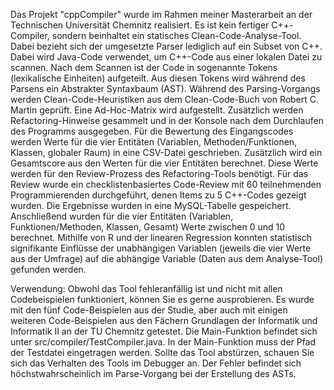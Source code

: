 Das Projekt "cppCompiler" wurde im Rahmen meiner Masterarbeit an der Technischen Universität Chemnitz realisiert.
Es ist kein fertiger C++-Compiler, sondern beinhaltet ein statisches Clean-Code-Analyse-Tool.
Dabei bezieht sich der umgesetzte Parser lediglich auf ein Subset von C++.
Dabei wird Java-Code verwendet, um C++-Code aus einer lokalen Datei zu scannen. Nach dem Scannen ist der Code in sogenannte Tokens (lexikalische Einheiten) aufgeteilt.
Aus diesen Tokens wird während des Parsens ein Abstrakter Syntaxbaum (AST).
Während des Parsing-Vorgangs werden Clean-Code-Heuristiken aus dem Clean-Code-Buch von Robert C. Martin geprüft. Eine Ad-Hoc-Matrix wird aufgestellt.
Zusätzlich werden Refactoring-Hinweise gesammelt und in der Konsole nach dem Durchlaufen des Programms ausgegeben.
Für die Bewertung des Eingangscodes werden Werte für die vier Entitäten (Variablen, Methoden/Funktionen, Klassen, globaler Raum) in eine CSV-Datei geschrieben.
Zusätzlich wird ein Gesamtscore aus den Werten für die vier Entitäten berechnet. Diese Werte werden für den Review-Prozess des Refactoring-Tools benötigt.
Für das Review wurde ein checklistenbasiertes Code-Review mit 60 teilnehmenden Programmierenden durchgeführt, denen Items zu 5 C++-Codes gezeigt wurden.
Die Ergebnisse wurden in eine MySQL-Tabelle gespeichert. Anschließend wurden für die vier Entitäten (Variablen, Funktionen/Methoden, Klassen, Gesamt) Werte zwischen 0 und 10 berechnet.
Mithilfe von R und der linearen Regression konnten statistisch signifikante Einflüsse der unabhängigen Variablen (jeweils die vier Werte aus der Umfrage) auf die
abhängige Variable (Daten aus dem Analyse-Tool) gefunden werden.

Verwendung: Obwohl das Tool fehleranfällig ist und nicht mit allen Codebeispielen funktioniert, können Sie es gerne ausprobieren.
Es wurde mit den fünf Code-Beispielen aus der Studie, aber auch mit einigen weiteren Code-Beispielen aus den Fächern Grundlagen
der Informatik und Informatik II an der TU Chemnitz getestet.
Die Main-Funktion befindet sich unter src/compiler/TestCompiler.java. In der Main-Funktion muss der Pfad der Testdatei eingetragen werden.
Sollte das Tool abstürzen, schauen Sie sich das Verhalten des Tools im Debugger an. Der Fehler befindet sich höchstwahrscheinlich im Parse-Vorgang bei der Erstellung des ASTs.

